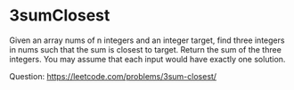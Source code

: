 # 3sumClosest
Given an array nums of n integers and an integer target, find three integers in nums such that the sum is closest to target. Return the sum of the three integers. You may assume that each input would have exactly one solution.

Question: https://leetcode.com/problems/3sum-closest/

